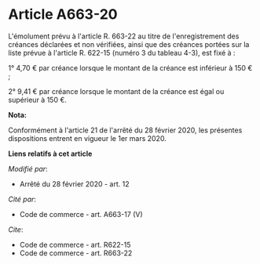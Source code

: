 # Article A663-20

L'émolument prévu à l'article R. 663-22 au titre de l'enregistrement des créances déclarées et non vérifiées, ainsi que des
créances portées sur la liste prévue à l'article R. 622-15 (numéro 3 du tableau 4-3), est fixé à :

1° 4,70 € par créance lorsque le montant de la créance est inférieur à 150 € ;

2° 9,41 € par créance lorsque le montant de la créance est égal ou supérieur à 150 €.

**Nota:**

Conformément à l'article 21 de l'arrêté du 28 février 2020, les présentes dispositions entrent en vigueur le 1er mars 2020.

**Liens relatifs à cet article**

_Modifié par_:

  - Arrêté du 28 février 2020 - art. 12

_Cité par_:

  - Code de commerce - art. A663-17 (V)

_Cite_:

  - Code de commerce - art. R622-15
  - Code de commerce - art. R663-22
